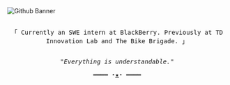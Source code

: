 <picture>
  <source media="(prefers-color-scheme: dark)" srcset="https://github.com/nathanhlouie/nathanhlouie/assets/53024905/a1b99362-d779-4b16-9414-4e40bb6e92e9#gh-dark-mode-only">
  <img alt="Github Banner" src="https://github.com/nathanhlouie/nathanhlouie/assets/53024905/057b52ff-e80e-474e-bc02-c9be48bc62a6#gh-light-mode-only">
</picture>

<samp>
  <p align="center">
    <br>
    「 Currently an SWE intern at BlackBerry. Previously at TD Innovation Lab and The Bike Brigade. 」
  </p>
</samp>
<samp>
  <p align="center">
    <br>
      <i>
        "Everything is understandable."
      </i>
    <br>
  </p>
  <p align="center">
    ════ ⋆<a href="https://nathan.louie.ca" rel="noopener noreferrer">★</a>⋆ ════
  </p>
</samp>
